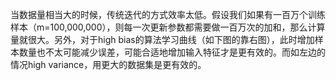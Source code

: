 当数据量相当大的时候，传统迭代的方式效率太低。假设我们如果有一百万个训练样本（m=100,000,000），则每一次更新参数都需要做一百万次的加和，那么计算量就很大。另外，对于high bias的算法学习曲线（如下图的靠右图），此时增加样本数量也不太可能减少误差，可能合适地增加输入特征才是更有效的。而如左边的情况high variance，用更大的数据集是更有效的。